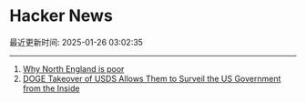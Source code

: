 # Hacker News

最近更新时间: 2025-01-26 03:02:35

--- 
1. [Why North England is poor](https://tomforth.co.uk/whynorthenglandispoor/) 
2. [DOGE Takeover of USDS Allows Them to Surveil the US Government from the Inside](https://www.wired.com/story/doge-elon-musk/) 
